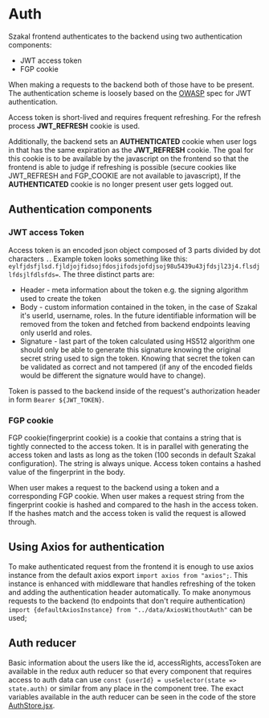 # Auth

Szakal frontend authenticates to the backend using two authentication components:
* JWT access token
* FGP cookie

When making a requests to the backend both of those have to be present. The authentication scheme is loosely based on the 
[OWASP](https://github.com/OWASP/CheatSheetSeries/blob/master/cheatsheets/JSON_Web_Token_for_Java_Cheat_Sheet.md) 
spec for JWT authentication.

Access token is short-lived and requires frequent refreshing. For the refresh process **JWT_REFRESH** cookie is used. 

Additionally, the backend sets an **AUTHENTICATED** cookie when user logs in that has the same expiration as the 
**JWT_REFRESH** cookie. The goal for this cookie is to be available by the javascript on the frontend so that the frontend
is able to judge if refreshing is possible (secure cookies like JWT_REFRESH and FGP_COOKIE are not available to javascript),
If the **AUTHENTICATED** cookie is no longer present user gets logged out.

## Authentication components
### JWT access Token
Access token is an encoded json object composed of 3 parts divided by dot characters `.`. Example token looks something
like this: `eylfjdsfjlsd.fjldjojfidsojfdosjifodsjofdjsoj98u5439u43jfdsjl23j4.flsdjlfdsjlfdlsfds=`. The three distinct 
parts are:
* Header - meta information about the token e.g. the signing algorithm used to create the token
* Body - custom information contained in the token, in the case of Szakal it's userId, username, roles. In the future 
identifiable information will be removed from the token and fetched from backend endpoints leaving only userId and roles.
* Signature - last part of the token calculated using HS512 algorithm one should only be able to generate this signature
knowing the original secret string used to sign the token. Knowing that secret the token can be validated as correct and 
not tampered (if any of the encoded fields would be different the signature would have to change).

Token is passed to the backend inside of the request's authorization header in form `Bearer ${JWT_TOKEN}`.

### FGP cookie
FGP cookie(fingerprint cookie) is a cookie that contains a string that is tightly connected to the access token. It is 
in parallel with generating the access token and lasts as long as the token (100 seconds in default Szakal configuration).
The string is always unique. Access token contains a hashed value of the fingerprint in the body.

When user makes a request to the backend using a token and a corresponding FGP cookie. When user makes a request string 
from the fingerprint cookie is hashed and compared to the hash in the access token. If the hashes match and the access
token is valid the request is allowed through.

## Using Axios for authentication
To make authenticated request from the frontend it is enough to use axios instance from the default axios export 
`import axios from "axios";`. This instance is enhanced with middleware that handles refreshing of the token and adding 
the authentication header automatically. To make anonymous requests to the backend (to endpoints that don't require 
authentication) `import {defaultAxiosInstance} from "../data/AxiosWithoutAuth"` can be used;

## Auth reducer
Basic information about the users like the id, accessRights, accessToken are available in the redux auth reducer so that 
every component that requires access to auth data can use `const {userId} = useSelector(state => state.auth)` or similar 
from any place in the component tree. The exact variables available in the auth reducer can be seen in the code of the 
store [AuthStore.jsx](../src/redux/AuthStore.jsx).
